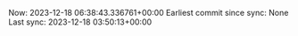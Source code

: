 Now: 2023-12-18 06:38:43.336761+00:00 Earliest commit since sync: None Last sync: 2023-12-18 03:50:13+00:00
